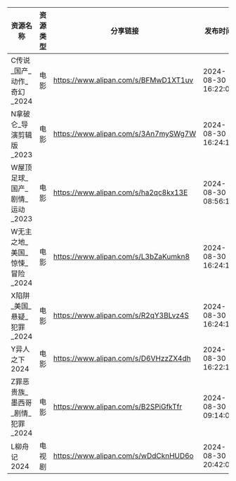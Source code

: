 | 资源名称                 | 资源类型 | 分享链接                                 | 发布时间                |
| -------------------- | ---- | ------------------------------------ | ------------------- |
| C传说_国产_动作_奇幻_2024    | 电影   | https://www.alipan.com/s/BFMwD1XT1uv | 2024-08-30 16:22:09 |
| N拿破仑_导演剪辑版_2023      | 电影   | https://www.alipan.com/s/3An7mySWg7W | 2024-08-30 16:24:10 |
| W屋顶足球_国产_剧情_运动_2023  | 电影   | https://www.alipan.com/s/ha2qc8kx13E | 2024-08-30 08:56:13 |
| W无主之地_美国_惊悚_冒险_2024  | 电影   | https://www.alipan.com/s/L3bZaKumkn8 | 2024-08-30 16:24:13 |
| X陷阱_美国_悬疑_犯罪_2024    | 电影   | https://www.alipan.com/s/R2qY3BLvz4S | 2024-08-30 16:24:11 |
| Y异人之下2024            | 电影   | https://www.alipan.com/s/D6VHzzZX4dh | 2024-08-30 16:22:11 |
| Z罪恶贵族_墨西哥_剧情_犯罪_2024 | 电影   | https://www.alipan.com/s/B2SPiGfkTfr | 2024-08-30 09:14:08 |
| L柳舟记2024             | 电视剧  | https://www.alipan.com/s/wDdCknHUD6o | 2024-08-30 20:42:09 |
